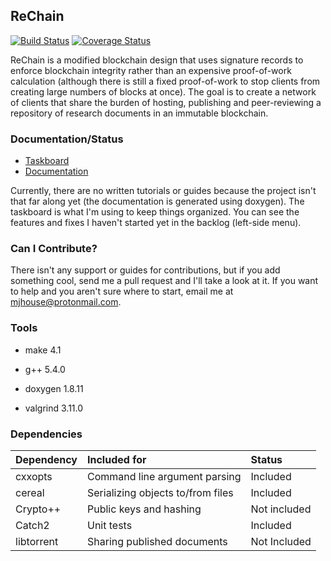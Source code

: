 ## ReChain

<!-- @cond suppress 
-->
[![Build Status](https://travis-ci.org/mjhouse/rechain.svg?branch=master)](https://travis-ci.org/mjhouse/rechain)
[![Coverage Status](https://coveralls.io/repos/github/mjhouse/rechain/badge.svg?branch=master)](https://coveralls.io/github/mjhouse/rechain?branch=master)
<!-- @endcond 
-->

ReChain is a modified blockchain design that uses signature records to enforce blockchain
integrity rather than an expensive proof-of-work calculation (although there is still a fixed 
proof-of-work to stop clients from creating large numbers of blocks at once). The goal is to 
create a network of clients that share the burden of hosting, publishing and peer-reviewing 
a repository of research documents in an immutable blockchain.

### Documentation/Status

* [Taskboard](https://tree.taiga.io/project/mjhouse-rechain/taskboard/2018_4_3)
* [Documentation](https://mjhouse.github.io/rechain/)

Currently, there are no written tutorials or guides because the project isn't that far along yet (the documentation is generated using doxygen). The taskboard is what I'm using to keep things organized. You can see the features and fixes I haven't started yet in the backlog (left-side menu).

### Can I Contribute?

There isn't any support or guides for contributions, but if you add something cool, send me a pull request and I'll take a look at it. If you want to help and you aren't sure where to start, email me at mjhouse@protonmail.com.

### Tools

* make 4.1

* g++ 5.4.0

* doxygen 1.8.11

* valgrind 3.11.0

### Dependencies

| Dependency		    | Included for		                    | Status       |
|:----------------------|:--------------------------------------|:-------------|
| cxxopts               | Command line argument parsing         | Included     |
| cereal                | Serializing objects to/from files     | Included     |
| Crypto++              | Public keys and hashing               | Not included |
| Catch2                | Unit tests                            | Included     |
| libtorrent            | Sharing published documents           | Not Included |
